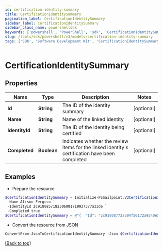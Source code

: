 ```yaml
---
id: certification-identity-summary
title: CertificationIdentitySummary
pagination_label: CertificationIdentitySummary
sidebar_label: CertificationIdentitySummary
sidebar_class_name: powershellsdk
keywords: ['powershell', 'PowerShell', 'sdk', 'CertificationIdentitySummary', 'CertificationIdentitySummary'] 
slug: /tools/sdk/powershell/v3/models/certification-identity-summary
tags: ['SDK', 'Software Development Kit', 'CertificationIdentitySummary', 'CertificationIdentitySummary']
---
```



# CertificationIdentitySummary

## Properties

Name | Type | Description | Notes
------------ | ------------- | ------------- | -------------
**Id** | **String** | The ID of the identity summary | [optional] 
**Name** | **String** | Name of the linked identity | [optional] 
**IdentityId** | **String** | The ID of the identity being certified | [optional] 
**Completed** | **Boolean** | Indicates whether the review items for the linked identity's certification have been completed | [optional] 

## Examples

- Prepare the resource
```powershell
$CertificationIdentitySummary = Initialize-PSSailpoint.V3CertificationIdentitySummary  -Id 2c91808772a504f50172a9540e501ba7 `
 -Name Alison Ferguso `
 -IdentityId 2c9180857182306001719937377a33de `
 -Completed true
$CertificationIdentitySummary = @"{  "Id": "2c91808772a504f50172a9540e501ba7", "Name": "Alison Ferguso", "IdentityId": "2c9180857182306001719937377a33de", "Completed": "true "}"@
```

- Convert the resource from JSON
```powershell
ConvertFrom-JsonToCertificationIdentitySummary -Json $CertificationIdentitySummary
```


[[Back to top]](#) 

